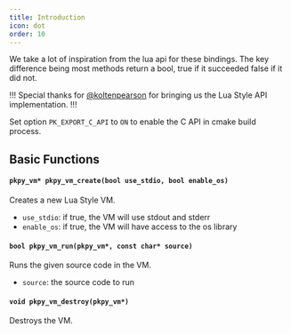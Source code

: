 ```yaml
---
title: Introduction
icon: dot
order: 10
---
```


We take a lot of inspiration from the lua api for these bindings.
The key difference being most methods return a bool, 
true if it succeeded false if it did not.

!!!
Special thanks for [@koltenpearson](https://github.com/koltenpearson) for bringing us the Lua Style API implementation.
!!!

Set option `PK_EXPORT_C_API` to `ON` to enable the C API in cmake build process.

## Basic Functions

#### `pkpy_vm* pkpy_vm_create(bool use_stdio, bool enable_os)`

Creates a new Lua Style VM.

+ `use_stdio`: if true, the VM will use stdout and stderr
+ `enable_os`: if true, the VM will have access to the os library

#### `bool pkpy_vm_run(pkpy_vm*, const char* source)`

Runs the given source code in the VM.

+ `source`: the source code to run

#### `void pkpy_vm_destroy(pkpy_vm*)`

Destroys the VM.

